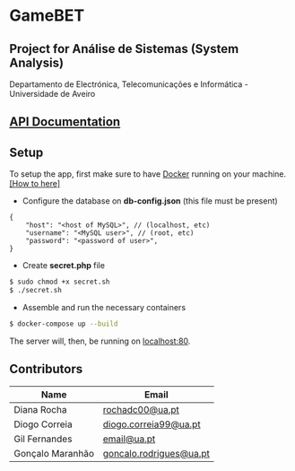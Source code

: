 # GameBET

## Project for Análise de Sistemas (System Analysis)

Departamento de Electrónica, Telecomunicações e Informática - Universidade de Aveiro

## [API Documentation](app/api/README.md)

## Setup
To setup the app, first make sure to have [Docker](https://www.docker.com/) running on your machine. [[How to here]](https://www.digitalocean.com/community/tutorials/how-to-install-and-use-docker-on-ubuntu-18-04)


- Configure the database on **db-config.json** (this file must be present)
```json5
{
    "host": "<host of MySQL>", // (localhost, etc)
    "username": "<MySQL user>", // (root, etc)
    "password": "<password of user>",
}
```

- Create **secret.php** file
```bash
$ sudo chmod +x secret.sh
$ ./secret.sh
```

- Assemble and run the necessary containers
```bash
$ docker-compose up --build
```

The server will, then, be running on [localhost:80](http://localhost:80).

## Contributors
| Name | Email |   
|------|-------|
| Diana Rocha | rochadc00@ua.pt |
| Diogo Correia | diogo.correia99@ua.pt |
| Gil Fernandes | email@ua.pt |
| Gonçalo Maranhão | goncalo.rodrigues@ua.pt |